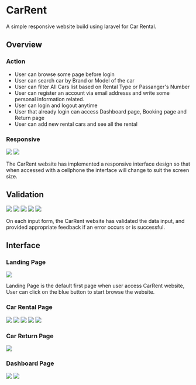 # CarRent

A simple responsive website build using laravel for Car Rental.

## Overview

### Action
- User can browse some page before login
- User can search car by Brand or Model of the car
- User can filter All Cars list based on Rental Type or Passanger's Number
- User can register an account via email addresss and write some personal information related.
- User can login and logout anytime
- User that already login can access Dashboard page, Booking page and Return page
- User can add new rental cars and see all the rental

### Responsive
![](/public/img/screenshots/landing_page_phone.png)
![](/public/img/screenshots/carRental_page_phone_1.png)

The CarRent website has implemented a responsive interface design so that when accessed with a cellphone the interface will change to suit the screen size.

## Validation
![](/public/img/screenshots/validation_noinput.png)
![](/public/img/screenshots/validation_invalidemail.png)
![](/public/img/screenshots/validation_wrongemailpassword.png)
![](/public/img/screenshots/validation_registrationcomplete.png)
![](/public/img/screenshots/validation_addednewcar.png)

On each input form, the CarRent website has validated the data input, and provided appropriate feedback if an error occurs or is successful.


## Interface

### Landing Page
![](/public/img/screenshots/landing_page.png)

Landing Page is the default first page when user access CarRent website, User can click on the blue button to start browse the website.

### Car Rental Page
![](/public/img/screenshots/carRental_page_search)
![](/public/img/screenshots/carRental_page_filterbycategory.png)
![](/public/img/screenshots/carRental_page_filterbypassenger.png)
![](/public/img/screenshots/carDetail_page.png)
![](/public/img/screenshots/carBooking_page.png)



### Car Return Page
![](/public/img/screenshots/carReturn_page.png)



### Dashboard Page
![](/public/img/screenshots/dashboard_page_mycars.png)
![](/public/img/screenshots/dashboard_page_newcar.png)


